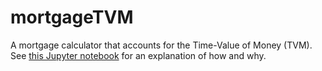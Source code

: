 # mortgageTVM
A mortgage calculator that accounts for the Time-Value of Money (TVM).  See [this Jupyter notebook](https://github.com/AndrewChap/mortgagetvm/blob/master/notebooks/mortgage-tvm-demo.ipynb) for an explanation of how and why.
